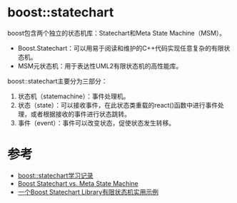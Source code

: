 boost::statechart
=================
boost包含两个独立的状态机库：Statechart和Meta State Machine（MSM）。
 - Boost.Statechart：可以用易于阅读和维护的C++代码实现任意复杂的有限状态机。
 - MSM元状态机：用于表达性UML2有限状态机的高性能库。

boost::statechart主要分为三部分：
 1. 状态机（statemachine）：事件处理机。
 2. 状态（state）：可以接收事件，在此状态类重载的react()函数中进行事件处理，或者根据接收的事件进行状态跳转。
 3. 事件（event）：事件可以改变状态，促使状态发生转移。

# 参考
 * [boost::statechart学习记录](https://blog.csdn.net/yang06lei11/article/details/99731972)
 * [Boost Statechart vs. Meta State Machine](https://stackoverflow.com/questions/4275602/boost-statechart-vs-meta-state-machine)
 * [一个Boost Statechart Library有限状态机实用示例](https://blog.csdn.net/CharmingSun/article/details/105486342)
